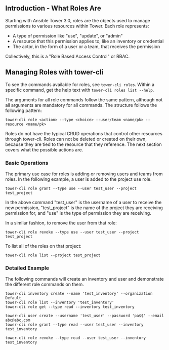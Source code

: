 ## Introduction - What Roles Are

Starting with Ansible Tower 3.0, roles are the objects used to manage
permissions to various resources within Tower. Each role represents:

 - A type of permission like "use", "update", or "admin"
 - A resource that this permission applies to, like an inventory or credential
 - The actor, in the form of a user or a team, that receives the permission

Collectively, this is a "Role Based Access Control" or RBAC.

## Managing Roles with tower-cli

To see the commands available for roles, see `tower-cli roles`. Within a
specific command, get the help text with `tower-cli roles list --help`.

The arguments for all role commands follow the same pattern, although
not all arguments are mandatory for all commands. The structure follows
the following pattern:

```
tower-cli role <action> --type <choice> --user/team <name/pk> --resource <name/pk>
```

Roles do not have the typical CRUD operations that control other resources
through tower-cli. Roles can not be deleted or created on their own, because
they are tied to the resource that they reference. The next section covers
what the possible actions are.

### Basic Operations

The primary use case for roles is adding or removing users and teams from
roles. In the following example, a user is added to the project use role.

```
tower-cli role grant --type use --user test_user --project test_project
```

In the above command "test_user" is the username of a user to receive the
new permission, "test_project" is the name of the project they are receiving
permission for, and "use" is the type of permission they are receiving.

In a similar fashion, to remove the user from that role:

```
tower-cli role revoke --type use --user test_user --project test_project
```

To list all of the roles on that project:

```
tower-cli role list --project test_project
```

### Detailed Example

The following commands will create an inventory and user and demonstrate
the different role commands on them.

```
tower-cli inventory create --name 'test_inventory' --organization Default
tower-cli role list --inventory 'test_inventory'
tower-cli role get --type read --inventory test_inventory

tower-cli user create --username 'test_user' --password 'pa$$' --email abc@abc.com
tower-cli role grant --type read --user test_user --inventory test_inventory

tower-cli role revoke --type read --user test_user --inventory test_inventory
```

